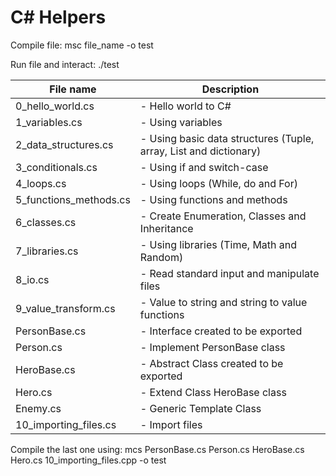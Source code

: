 # C# Helpers

Compile file:
msc file_name -o test

Run file and interact:
./test

| File name        		| Description 												   |
| --------------------- |------------------------------------------------------------- |
| 0_hello_world.cs 			| - Hello world to C# |
| 1_variables.cs			| - Using variables |
| 2_data_structures.cs		| - Using basic data structures (Tuple, array, List and dictionary) |
| 3_conditionals.cs			| - Using if and switch-case |
| 4_loops.cs				| - Using loops (While, do and For) |
| 5_functions_methods.cs 	| - Using functions and methods |
| 6_classes.cs 				| - Create Enumeration, Classes and Inheritance |
| 7_libraries.cs 			| - Using libraries (Time, Math and Random) |
| 8_io.cs 					| - Read standard input and manipulate files |
| 9_value_transform.cs		| - Value to string and string to value functions |
| PersonBase.cs				| - Interface created to be exported |
| Person.cs					| - Implement PersonBase class |
| HeroBase.cs				| - Abstract Class created to be exported |
| Hero.cs					| - Extend Class HeroBase class |
| Enemy.cs					| - Generic Template Class |
| 10_importing_files.cs		| - Import files |

Compile the last one using:
mcs PersonBase.cs Person.cs HeroBase.cs Hero.cs 10_importing_files.cpp -o test